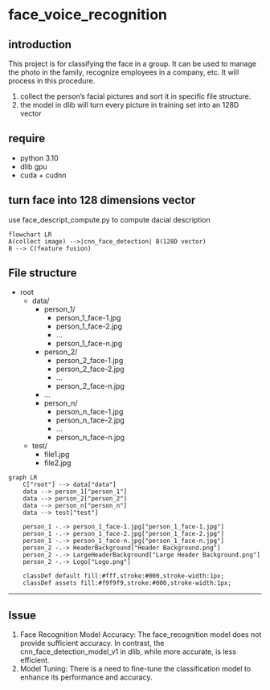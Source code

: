 # face_voice_recognition
## introduction
This project is for classifying the face in a group. It can be used to manage the photo in 
the family, recognize employees in a company, etc. It will process in this procedure.
1. collect the person’s facial pictures and sort it in specific file structure.
2. the model in dlib will turn every picture in training set into an 128D vector

## require
- python 3.10
- dlib gpu
- cuda + cudnn

## turn face into 128 dimensions vector
use face_descript_compute.py to compute dacial description
```mermaid
flowchart LR
A(collect image) -->|cnn_face_detection| B(128D vector)
B --> C(feature fusion)
```

## File structure  
- root
  - data/
    - person_1/
      - person_1_face-1.jpg
      - person_1_face-2.jpg
      - ...
      - person_1_face-n.jpg
    - person_2/
      - person_2_face-1.jpg
      - person_2_face-2.jpg
      - ...
      - person_2_face-n.jpg
    - ...
    - person_n/
      - person_n_face-1.jpg
      - person_n_face-2.jpg
      - ...
      - person_n_face-n.jpg
  - test/
    - file1.jpg
    - file2.jpg

```mermaid
graph LR
    C["root"] --> data["data"]
    data --> person_1["person_1"]
    data --> person_2["person_2"]
    data --> person_n["person_n"]
    data --> test["test"]

    person_1 -.-> person_1_face-1.jpg["person_1_face-1.jpg"]
    person_1 -.-> person_1_face-2.jpg["person_1_face-2.jpg"]
    person_1 -.-> person_1_face-n.jpg["person_1_face-n.jpg"]
    person_2 -.-> HeaderBackground["Header Background.png"]
    person_2 -.-> LargeHeaderBackground["Large Header Background.png"]
    person_2 -.-> Logo["Logo.png"]

    classDef default fill:#fff,stroke:#000,stroke-width:1px;
    classDef assets fill:#f9f9f9,stroke:#000,stroke-width:1px;
```
---------------------------
## Issue
1. Face Recognition Model Accuracy:
The face_recognition model does not provide sufficient accuracy. In contrast, the cnn_face_detection_model_v1 in dlib, while more accurate, is less efficient.
2. Model Tuning:
There is a need to fine-tune the classification model to enhance its performance and accuracy.
